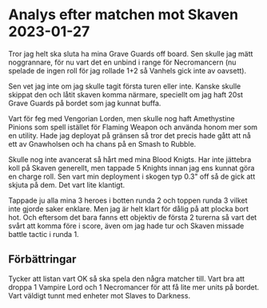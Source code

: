 # Analys efter matchen mot Skaven 2023-01-27

Tror jag helt ska sluta ha mina Grave Guards off board. Sen skulle jag mätt noggrannare, för nu vart det en unbind i range för Necromancern (nu spelade de ingen roll för jag rollade 1+2 så Vanhels gick inte av oavsett).

Sen vet jag inte om jag skulle tagit första turen eller inte. Kanske skulle skippat den och låtit skaven komma närmare, speciellt om jag haft 20st Grave Guards på bordet som jag kunnat buffa.

Vart för feg med Vengorian Lorden, men skulle nog haft Amethystine Pinions som spell istället för Flaming Weapon och använda honom mer som en utility. Hade jag deployat på gränsen så tror det precis hade gått att nå ett av Gnawholsen och ha chans på en Smash to Rubble.

Skulle nog inte avancerat så hårt med mina Blood Knigts. Har inte jättebra koll på Skaven generellt, men tappade 5 Knights innan jag ens kunnat göra en charge roll. Sen vart min deployment i skogen typ 0.3" off så de gick att skjuta på dem. Det vart lite klantigt.

Tappade ju alla mina 3 heroes i botten runda 2 och toppen runda 3 vilket inte gjorde saker enklare. Men jag är helt klart för dålig på att plocka bort hot. Och eftersom det bara fanns ett objektiv de första 2 turerna så vart det svårt att komma före i score, även om jag hade tur och Skaven missade battle tactic i runda 1.

## Förbättringar

Tycker att listan vart OK så ska spela den några matcher till. Vart bra att droppa 1 Vampire Lord och 1 Necromancer för att få lite mer units på bordet. Vart väldigt tunnt med enheter mot Slaves to Darkness.